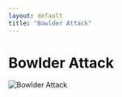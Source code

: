 ```yaml
---
layout: default
title: "Bowlder Attack"
---
```


# Bowlder Attack

![Bowlder Attack](https://www.thechesswebsite.com/wp-content/uploads/2014/04/bowlder-attack-featured.jpg)


